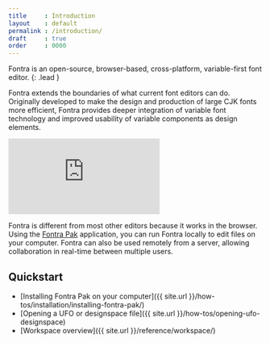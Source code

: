 ```yaml
---
title     : Introduction
layout    : default
permalink : /introduction/
draft     : true
order     : 0000
---
```


Fontra is an open-source, browser-based, cross-platform, variable-first font editor.
{: .lead }

Fontra extends the boundaries of what current font editors can do. Originally developed to make the design and production of large <abr title="fonts with a large range of Chinese / Japanese / Korean characters">CJK fonts</abr> more efficient, Fontra provides deeper integration of variable font technology and improved usability of variable components as design elements.

<div class="__video-responsive">
<iframe title="vimeo-player" src="https://player.vimeo.com/video/827522961?h=3b3c478228" frameborder="0" allowfullscreen=""></iframe>
</div>

Fontra is different from most other editors because it works in the browser. Using the [Fontra Pak](how-tos/installing-fontra-pak) application, you can run Fontra locally to edit files on your computer. Fontra can also be used remotely from a server, allowing collaboration in real-time between multiple users.

Quickstart
----------

- [Installing Fontra Pak on your computer]({{ site.url }}/how-tos/installation/installing-fontra-pak/)
- [Opening a UFO or designspace file]({{ site.url }}/how-tos/opening-ufo-designspace)
- [Workspace overview]({{ site.url }}/reference/workspace/)

